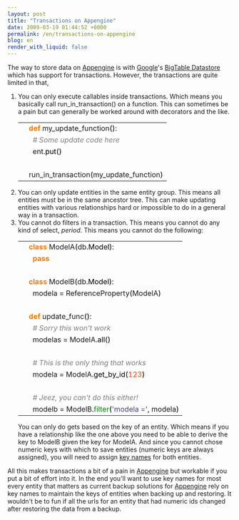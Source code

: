 ```yaml
---
layout: post
title: "Transactions on Appengine"
date: 2009-03-19 01:44:52 +0000
permalink: /en/transactions-on-appengine
blog: en
render_with_liquid: false
---
```


<p>The way to store data on <a href="http://code.google.com/appengine/" title="Appengine">Appengine</a> is with <a href="http://www.google.com/" title="Google">Google</a>'s <a href="http://code.google.com/appengine/docs/python/datastore/">BigTable Datastore</a> which has support for transactions. However, the transactions are quite limited in that,</p>

<ol>
  <li>You can only execute callables inside transactions. Which means you basically call run_in_transaction() on a function. This can sometimes be a pain but can generally be worked around with decorators and the like.
<div class="codeblock amc_python amc_short"><table><tr class="amc_code_odd"><td class="amc_line"><div class="amc1"></div></td><td><span style="color: #ff7700;font-weight:bold;">def</span> my_update_function<span style="color: black;">&#40;</span><span style="color: black;">&#41;</span>:<br /></td></tr><tr class="amc_code_even"><td class="amc_line"><div class="amc2"></div></td><td>&nbsp; <span style="color: #808080; font-style: italic;"># Some update code here</span><br /></td></tr><tr class="amc_code_odd"><td class="amc_line"><div class="amc3"></div></td><td>&nbsp; ent.<span style="color: black;">put</span><span style="color: black;">&#40;</span><span style="color: black;">&#41;</span><br /></td></tr><tr class="amc_code_even"><td class="amc_line"><div class="amc4"></div></td><td><br /></td></tr><tr class="amc_code_odd"><td class="amc_line"><div class="amc5"></div></td><td>run_in_transaction<span style="color: black;">&#40;</span>my_update_function<span style="color: black;">&#41;</span></td></tr></table></div>
</li>
<li>You can only update entities in the same entity group. This means all entities must be in the same ancestor tree. This can make updating entities with various relationships hard or impossible to do in a general way in a transaction.</li> 
<li>You cannot do filters in a transaction. This means you cannot do any kind of select, <em>period</em>. This means you cannot do the following:
<div class="codeblock amc_python amc_short"><table><tr class="amc_code_odd"><td class="amc_line"><div class="amc1"></div></td><td><span style="color: #ff7700;font-weight:bold;">class</span> ModelA<span style="color: black;">&#40;</span>db.<span style="color: black;">Model</span><span style="color: black;">&#41;</span>:<br /></td></tr><tr class="amc_code_even"><td class="amc_line"><div class="amc2"></div></td><td>&nbsp; <span style="color: #ff7700;font-weight:bold;">pass</span><br /></td></tr><tr class="amc_code_odd"><td class="amc_line"><div class="amc3"></div></td><td><br /></td></tr><tr class="amc_code_even"><td class="amc_line"><div class="amc4"></div></td><td><span style="color: #ff7700;font-weight:bold;">class</span> ModelB<span style="color: black;">&#40;</span>db.<span style="color: black;">Model</span><span style="color: black;">&#41;</span>:<br /></td></tr><tr class="amc_code_odd"><td class="amc_line"><div class="amc5"></div></td><td>&nbsp; modela = ReferenceProperty<span style="color: black;">&#40;</span>ModelA<span style="color: black;">&#41;</span><br /></td></tr><tr class="amc_code_even"><td class="amc_line"><div class="amc6"></div></td><td><br /></td></tr><tr class="amc_code_odd"><td class="amc_line"><div class="amc7"></div></td><td><span style="color: #ff7700;font-weight:bold;">def</span> update_func<span style="color: black;">&#40;</span><span style="color: black;">&#41;</span>:<br /></td></tr><tr class="amc_code_even"><td class="amc_line"><div class="amc8"></div></td><td>&nbsp; <span style="color: #808080; font-style: italic;"># Sorry this won't work</span><br /></td></tr><tr class="amc_code_odd"><td class="amc_line"><div class="amc9"></div></td><td>&nbsp; modelas = ModelA.<span style="color: black;">all</span><span style="color: black;">&#40;</span><span style="color: black;">&#41;</span><br /></td></tr><tr class="amc_code_even"><td class="amc_line"><div class="amc0"><div class="amc1"></div></div></td><td><br /></td></tr><tr class="amc_code_odd"><td class="amc_line"><div class="amc1"><div class="amc1"></div></div></td><td>&nbsp; <span style="color: #808080; font-style: italic;"># This is the only thing that works</span><br /></td></tr><tr class="amc_code_even"><td class="amc_line"><div class="amc2"><div class="amc1"></div></div></td><td>&nbsp; modela = ModelA.<span style="color: black;">get_by_id</span><span style="color: black;">&#40;</span><span style="color: #ff4500;">123</span><span style="color: black;">&#41;</span><br /></td></tr><tr class="amc_code_odd"><td class="amc_line"><div class="amc3"><div class="amc1"></div></div></td><td><br /></td></tr><tr class="amc_code_even"><td class="amc_line"><div class="amc4"><div class="amc1"></div></div></td><td>&nbsp; <span style="color: #808080; font-style: italic;"># Jeez, you can't do this either!</span><br /></td></tr><tr class="amc_code_odd"><td class="amc_line"><div class="amc5"><div class="amc1"></div></div></td><td>&nbsp; modelb = ModelB.<span style="color: #008000;">filter</span><span style="color: black;">&#40;</span><span style="color: #483d8b;">'modela ='</span>, modela<span style="color: black;">&#41;</span></td></tr></table></div>

You can only do gets based on the key of an entity. Which means if you have a relationship like the one above you need to be able to derive the key to ModelB given the key for ModelA. And since you cannot chose numeric keys with which to save entities (numeric keys are always assigned), you will need to assign <a href="http://code.google.com/appengine/docs/python/datastore/keysandentitygroups.html#Kinds_Names_and_IDs">key names</a> for both entities.</li>
</ol>

<p>All this makes transactions a bit of a pain in <a href="http://code.google.com/appengine/" title="Appengine">Appengine</a> but workable if you put a bit of effort into it. In the end you'll want to use key names for most every entity that matters as current backup solutions for <a href="http://code.google.com/appengine/" title="Appengine">Appengine</a> rely on key names to maintain the keys of entities when backing up and restoring. It wouldn't be to fun if all the urls for an entity that had numeric ids changed after restoring the data from a backup.</p>
<div class="sharethis">
        <script type="text/javascript" language="javascript">
          SHARETHIS.addEntry( {
            title : 'Transactions on Appengine',
              url   : 'http://www.ianlewis.org/en/transactions-on-appengine'}, 
            { button: true }
          ) ;
        </script></div>

